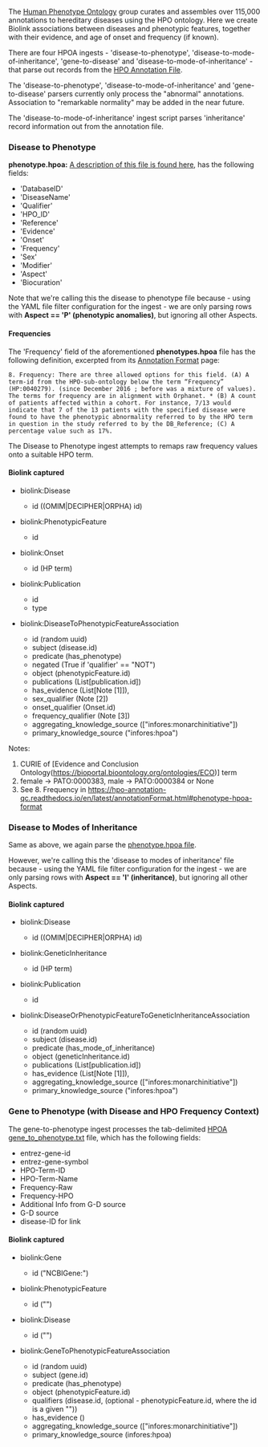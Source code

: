 The [Human Phenotype Ontology](http://human-phenotype-ontology.org) group
curates and assembles over 115,000 annotations to hereditary diseases
using the HPO ontology. Here we create Biolink associations
between diseases and phenotypic features, together with their evidence,
and age of onset and frequency (if known).

There are four HPOA ingests - 'disease-to-phenotype', 'disease-to-mode-of-inheritance', 'gene-to-disease' and 'disease-to-mode-of-inheritance' - that parse out records from the [HPO Annotation File](http://purl.obolibrary.org/obo/hp/hpoa/phenotype.hpoa).

The 'disease-to-phenotype', 'disease-to-mode-of-inheritance' and 'gene-to-disease' parsers currently only process the "abnormal" annotations.
Association to "remarkable normality" may be added in the near future.

The 'disease-to-mode-of-inheritance' ingest script parses 'inheritance' record information out from the annotation file.

### Disease to Phenotype

**phenotype.hpoa:** [A description of this file is found here](https://hpo-annotation-qc.readthedocs.io/en/latest/annotationFormat.html#phenotype-hpoa-format), has the following fields:

  - 'DatabaseID'
  - 'DiseaseName'
  - 'Qualifier'
  - 'HPO_ID'
  - 'Reference'
  - 'Evidence'
  - 'Onset'
  - 'Frequency'
  - 'Sex'
  - 'Modifier'
  - 'Aspect'
  - 'Biocuration'

Note that we're calling this the disease to phenotype file because - using the YAML file filter configuration for the ingest - we are only parsing rows with **Aspect == 'P' (phenotypic anomalies)**, but ignoring all other Aspects.

#### Frequencies

The 'Frequency' field of the aforementioned **phenotypes.hpoa** file has the following definition, excerpted from its [Annotation Format](https://hpo-annotation-qc.readthedocs.io/en/latest/annotationFormat.html#phenotype-hpoa-format) page:

    8. Frequency: There are three allowed options for this field. (A) A term-id from the HPO-sub-ontology below the term “Frequency” (HP:0040279). (since December 2016 ; before was a mixture of values). The terms for frequency are in alignment with Orphanet. * (B) A count of patients affected within a cohort. For instance, 7/13 would indicate that 7 of the 13 patients with the specified disease were found to have the phenotypic abnormality referred to by the HPO term in question in the study referred to by the DB_Reference; (C) A percentage value such as 17%.

The Disease to Phenotype ingest attempts to remaps raw frequency values onto a suitable HPO term.

#### Biolink captured

* biolink:Disease
    * id ((OMIM|DECIPHER|ORPHA) id)
  
* biolink:PhenotypicFeature
    * id

* biolink:Onset
    * id (HP term)

* biolink:Publication
    * id
    * type

* biolink:DiseaseToPhenotypicFeatureAssociation
    * id (random uuid)
    * subject (disease.id)
    * predicate (has_phenotype)
    * negated (True if 'qualifier' == "NOT")
    * object (phenotypicFeature.id)
    * publications (List[publication.id])
    * has_evidence (List[Note [1]]),
    * sex_qualifier (Note [2]) 
    * onset_qualifier (Onset.id)
    * frequency_qualifier (Note [3])
    * aggregating_knowledge_source (["infores:monarchinitiative"])
    * primary_knowledge_source ("infores:hpoa")

Notes:
1. CURIE of [Evidence and Conclusion Ontology(https://bioportal.bioontology.org/ontologies/ECO)] term
2. female -> PATO:0000383, male -> PATO:0000384 or None
3. See 8. Frequency in https://hpo-annotation-qc.readthedocs.io/en/latest/annotationFormat.html#phenotype-hpoa-format

### Disease to Modes of Inheritance

Same as above, we again parse the [phenotype.hpoa file](https://hpo-annotation-qc.readthedocs.io/en/latest/annotationFormat.html#phenotype-hpoa-format).

However, we're calling this the 'disease to modes of inheritance' file because - using the YAML file filter configuration for the ingest - we are only parsing rows with **Aspect == 'I' (inheritance)**, but ignoring all other Aspects.

#### Biolink captured

* biolink:Disease
    * id ((OMIM|DECIPHER|ORPHA) id)

* biolink:GeneticInheritance
    * id (HP term)

* biolink:Publication
    * id

* biolink:DiseaseOrPhenotypicFeatureToGeneticInheritanceAssociation
    * id (random uuid)
    * subject (disease.id)
    * predicate (has_mode_of_inheritance)
    * object (geneticInheritance.id)
    * publications (List[publication.id])
    * has_evidence (List[Note [1]]),
    * aggregating_knowledge_source (["infores:monarchinitiative"])
    * primary_knowledge_source ("infores:hpoa")

### Gene to Phenotype (with Disease and HPO Frequency Context)

The gene-to-phenotype ingest processes the tab-delimited [HPOA gene_to_phenotype.txt](http://purl.obolibrary.org/obo/hp/hpoa/genes_to_phenotype.txt) file, which has the following fields:

  - entrez-gene-id
  - entrez-gene-symbol
  - HPO-Term-ID
  - HPO-Term-Name
  - Frequency-Raw
  - Frequency-HPO
  - Additional Info from G-D source
  - G-D source
  - disease-ID for link

#### Biolink captured

* biolink:Gene
    * id ("NCBIGene:<entrez-gene-id>")

* biolink:PhenotypicFeature
    * id ("<HPO-Term-ID>")

* biolink:Disease
    * id ("<disease-ID for link>")

* biolink:GeneToPhenotypicFeatureAssociation
    * id (random uuid)
    * subject (gene.id)
    * predicate (has_phenotype)
    * object (phenotypicFeature.id)
    * qualifiers (disease.id, (optional - phenotypicFeature.id, where the id is a given "<Frequency-HPO term>"))
    * has_evidence (<G-D source name>)
    * aggregating_knowledge_source (["infores:monarchinitiative"])
    * primary_knowledge_source (infores:hpoa)
 